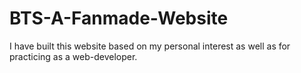# BTS-A-Fanmade-Website
I have built this website based on my personal interest as well as for practicing as a web-developer.
